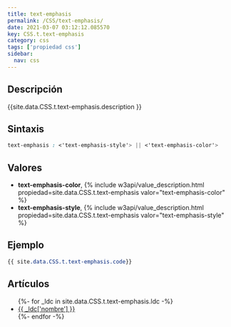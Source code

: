 ```yaml
---
title: text-emphasis
permalink: /CSS/text-emphasis/
date: 2021-03-07 03:12:12.085570
key: CSS.t.text-emphasis
category: css
tags: ['propiedad css']
sidebar: 
  nav: css
---
```


## Descripción
{{site.data.CSS.t.text-emphasis.description }}

## Sintaxis
~~~css
text-emphasis : <'text-emphasis-style'> || <'text-emphasis-color'>
~~~

## Valores
* **text-emphasis-color**,  {% include w3api/value_description.html propiedad=site.data.CSS.t.text-emphasis valor="text-emphasis-color" %}
* **text-emphasis-style**,  {% include w3api/value_description.html propiedad=site.data.CSS.t.text-emphasis valor="text-emphasis-style" %}

## Ejemplo
~~~css
{{ site.data.CSS.t.text-emphasis.code}}
~~~

## Artículos
<ul>
{%- for _ldc in site.data.CSS.t.text-emphasis.ldc -%}
   <li>
       <a href="{{_ldc['url'] }}">{{ _ldc['nombre'] }}</a>
   </li>
{%- endfor -%}
</ul>
